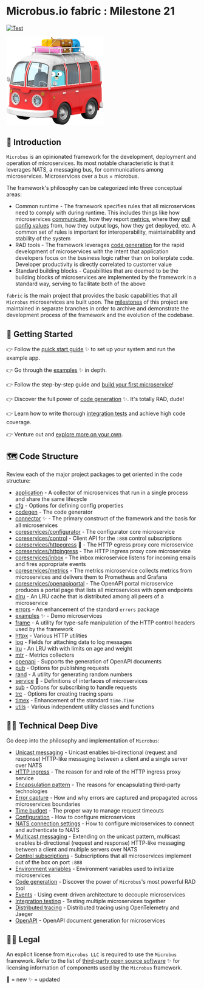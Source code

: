 # Microbus.io fabric : Milestone 21

[![Test](https://github.com/microbus-io/fabric/actions/workflows/test.yaml/badge.svg?branch=main&event=push)](https://github.com/microbus-io/fabric/actions/workflows/test.yaml)

<img src="docs/gopher-on-bus.png" width="256">

## 🚌 Introduction

`Microbus` is an opinionated framework for the development, deployment and operation of microservices. Its most notable characteristic is that it leverages NATS, a messaging bus, for communications among microservices. Microservices over a bus = microbus.

The framework's philosophy can be categorized into three conceptual areas:

* Common runtime - The framework specifies rules that all microservices need to comply with during runtime. This includes things like how microservices [communicate](docs/tech/unicast.md), how they report [metrics](docs/structure/coreservices-metrics.md), where they [pull config values](docs/tech/configuration.md) from, how they output logs, how they get deployed, etc. A common set of rules is important for interoperability, maintainability and stability of the system
* RAD tools - The framework leverages [code generation](docs/tech/codegen.md) for the rapid development of microservices with the intent that application developers focus on the business logic rather than on boilerplate code. Developer productivity is directly correlated to customer value
* Standard building blocks - Capabilities that are deemed to be the building blocks of microservices are implemented by the framework in a standard way, serving to facilitate both of the above

`fabric` is the main project that provides the basic capabilities that all `Microbus` microservices are built upon. The [milestones](docs/milestones.md) of this project are maintained in separate branches in order to archive and demonstrate the development process of the framework and the evolution of the codebase.

## 🚦 Getting Started

👉 Follow the [quick start guide](docs/quick-start.md) ✨ to set up your system and run the example app.

👉 Go through the [examples](docs/structure/examples.md) ✨ in depth.

👉 Follow the step-by-step guide and [build your first microservice](docs/first-service.md)!

👉 Discover the full power of [code generation](docs/tech/codegen.md) ✨. It's totally RAD, dude!

👉 Learn how to write thorough [integration tests](docs/tech/integrationtesting.md) and achieve high code coverage.

👉 Venture out and [explore more on your own](docs/self-explore.md).

## 🗺 Code Structure

Review each of the major project packages to get oriented in the code structure:

* [application](docs/structure/application.md) - A collector of microservices that run in a single process and share the same lifecycle
* [cfg](docs/structure/cfg.md) - Options for defining config properties
* [codegen](docs/structure/codegen.md) - The code generator
* [connector](docs/structure/connector.md) ✨ - The primary construct of the framework and the basis for all microservices
* [coreservices/configurator](docs/structure/coreservices-configurator.md) - The configurator core microservice
* [coreservices/control](docs/structure/coreservices-control.md) - Client API for the `:888` control subscriptions
* [coreservices/httpegress](docs/structure/coreservices-httpegress.md) 🎁 - The HTTP egress proxy core microservice
* [coreservices/httpingress](docs/structure/coreservices-httpingress.md) - The HTTP ingress proxy core microservice
* [coreservices/inbox](docs/structure/coreservices-inbox.md) - The inbox microservice listens for incoming emails and fires appropriate events
* [coreservices/metrics](docs/structure/coreservices-metrics.md) - The metrics microservice collects metrics from microservices and delivers them to Prometheus and Grafana
* [coreservices/openapiportal](docs/structure/coreservices-openapiportal.md) - The OpenAPI portal microservice produces a portal page that lists all microservices with open endpoints
* [dlru](docs/structure/dlru.md) - An LRU cache that is distributed among all peers of a microservice
* [errors](docs/structure/errors.md) - An enhancement of the standard `errors` package
* [examples](docs/structure/examples.md) ✨ - Demo microservices 
* [frame](docs/structure/frame.md) - A utility for type-safe manipulation of the HTTP control headers used by the framework
* [httpx](docs/structure/httpx.md) - Various HTTP utilities
* [log](docs/structure/log.md) - Fields for attaching data to log messages
* [lru](docs/structure/lru.md) - An LRU with with limits on age and weight
* [mtr](docs/structure/mtr.md) - Metrics collectors
* [openapi](docs/structure/openapi.md) - Supports the generation of OpenAPI documents
* [pub](docs/structure/pub.md) - Options for publishing requests
* [rand](docs/structure/rand.md) - A utility for generating random numbers
* [service](docs/structure/service.md) 🎁 - Definitions of interfaces of microservices
* [sub](docs/structure/sub.md) - Options for subscribing to handle requests
* [trc](docs/structure/trc.md) - Options for creating tracing spans
* [timex](docs/structure/timex.md) - Enhancement of the standard `time.Time`
* [utils](docs/structure/utils.md) - Various independent utility classes and functions

## 👩‍💻 Technical Deep Dive

Go deep into the philosophy and implementation of `Microbus`:

* [Unicast messaging](docs/tech/unicast.md) - Unicast enables bi-directional (request and response) HTTP-like messaging between a client and a single server over NATS
* [HTTP ingress](docs/tech/httpingress.md) - The reason for and role of the HTTP ingress proxy service
* [Encapsulation pattern](docs/tech/encapsulation.md) - The reasons for encapsulating third-party technologies
* [Error capture](docs/tech/errorcapture.md) - How and why errors are captured and propagated across microservices boundaries
* [Time budget](docs/tech/timebudget.md) - The proper way to manage request timeouts
* [Configuration](docs/tech/configuration.md) - How to configure microservices
* [NATS connection settings](docs/tech/natsconnection.md) - How to configure microservices to connect and authenticate to NATS
* [Multicast messaging](docs/tech/multicast.md) - Extending on the unicast pattern, multicast enables bi-directional (request and response) HTTP-like messaging between a client and multiple servers over NATS
* [Control subscriptions](docs/tech/controlsubs.md) - Subscriptions that all microservices implement out of the box on port `:888`
* [Environment variables](docs/tech/envars.md) - Environment variables used to initialize microservices
* [Code generation](docs/tech/codegen.md) - Discover the power of `Microbus`'s most powerful RAD tool
* [Events](docs/tech/events.md) - Using event-driven architecture to decouple microservices
* [Integration testing](docs/tech/integrationtesting.md) - Testing multiple microservices together
* [Distributed tracing](docs/tech/distribtracing.md) - Distributed tracing using OpenTelemetry and Jaeger
* [OpenAPI](docs/tech/openapi.md) - OpenAPI document generation for microservices

## 👩‍⚖️ Legal

An explicit license from `Microbus LLC` is required to use the `Microbus` framework.
Refer to the list of [third-party open source software](docs/third-party-oss.md) ✨ for licensing information of components used by the `Microbus` framework.

🎁 = new
✨ = updated

